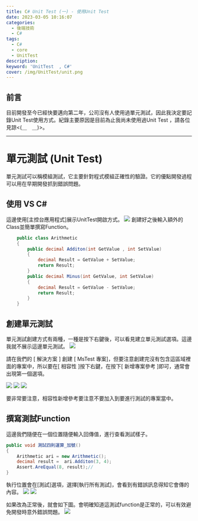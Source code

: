 ```yaml
---
title: C# Unit Test (一) - 使用Unit Test
date: 2023-03-05 10:16:07
categories: 
  - 後端技術
  - C#
tags: 
  - C#
  - core
  - UnitTest
description:
keyword: 'UnitTest  , C#'
cover: /img/UnitTest/unit.png
---
```


## 前言
目前開發至今已經快要邁向第二年，公司沒有人使用過單元測試，因此我決定要記錄Unit Test使用方式。紀錄主要原因是目前為止我尚未使用過Unit Test ，請各位見諒<(＿　＿)>。

---

# 單元測試 (Unit Test)
單元測試可以稱模組測試，它主要針對程式模組正確性的驗證。它的優點開發過程可以用在早期開發抓到錯誤問題。

## 使用 VS C#
這邊使用[主控台應用程式]展示UnitTest開啟方式。
![](/img/UnitTest/Test01.jpg)
創建好之後輸入額外的Class並簡單撰寫Function。
```cs
    public class Arithmetic
    {
        public decimal Additon(int GetValue , int SetValue)
        {
            decimal Result = GetValue + SetValue;
            return Result;
        }
        public decimal Minus(int GetValue, int SetValue)
        {
            decimal Result = GetValue - SetValue;
            return Result;
        }
    }
```
## 創建單元測試
單元測試創建方式有兩種，一種是按下右鍵後，可以看見建立單元測試選項。這邊我就不展示這邊單元測試。
![](/img/UnitTest/Test02.jpg)

請在我們的 [ 解決方案 ] 創建 [ MsTest 專案]，但要注意創建完沒有包含這區域裡面的專案中，所以要在[ 相容性 ]按下右鍵，在按下[ 新增專案參考 ]即可，通常會出現第一個選項。

![](/img/UnitTest/Test03.jpg)
![](/img/UnitTest/Test04.jpg)
![](/img/UnitTest/Test05.jpg)

要非常要注意，相容性新增參考要注意不要加入到要進行測試的專案當中。


## 撰寫測試Function
這邊我們隨便在一個位置隨便輸入回傳值，進行查看測試樣子。
```cs
public void 測試四則運算_加號()
{
    Arithmetic ari = new Arithmetic();
    decimal result =  ari.Additon(3, 4);
    Assert.AreEqual(8, result);//
}
```
執行位置會在[測試]選項，選擇[執行所有測試]，會看到有錯誤訊息得知它會傳的內容。
![](/img/UnitTest/Test06.jpg)
![](/img/UnitTest/Test07.jpg)


如果改為正常後，就會如下圖。會明確知道這測試function是正常的，可以有效避免開發時意外錯誤問題。
![](/img/UnitTest/Test08.jpg)



